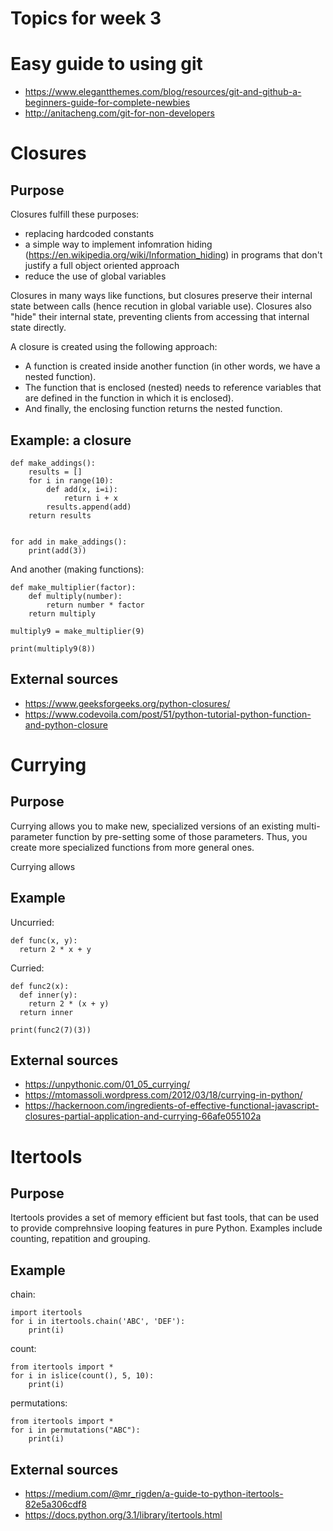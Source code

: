 Topics for week 3
==================

Easy guide to using git
=======================

* https://www.elegantthemes.com/blog/resources/git-and-github-a-beginners-guide-for-complete-newbies
* http://anitacheng.com/git-for-non-developers


Closures
========
Purpose
-------
Closures fulfill these purposes:
* replacing hardcoded constants
* a simple way to implement infomration hiding (https://en.wikipedia.org/wiki/Information_hiding) in programs that don't justify a full object oriented approach
* reduce the use of global variables

Closures in many ways like functions, but closures preserve their internal state between calls (hence recution in global variable use). Closures also "hide" their internal state, preventing clients from accessing that internal state directly.

A closure is created using the following approach:
* A function is created inside another function (in other words, we have a nested function).
* The function that is enclosed (nested) needs to reference variables that are defined in the function in which it is enclosed).
* And finally, the enclosing function returns the nested function.

Example: a closure
------------------
```
def make_addings():
    results = []
    for i in range(10):
        def add(x, i=i):
            return i + x
        results.append(add)
    return results


for add in make_addings():
    print(add(3))
```
And another (making functions):
```
def make_multiplier(factor):
    def multiply(number):
        return number * factor
    return multiply

multiply9 = make_multiplier(9)

print(multiply9(8))
```

External sources
----------------
* https://www.geeksforgeeks.org/python-closures/
* https://www.codevoila.com/post/51/python-tutorial-python-function-and-python-closure

Currying
========
Purpose
-------
Currying allows you to make new, specialized versions of an existing multi-parameter function by pre-setting some of those parameters. Thus, you create more specialized functions from more general ones.

Currying allows 

Example
-------
Uncurried:
```
def func(x, y):
  return 2 * x + y
```
Curried:
```
def func2(x):
  def inner(y):
    return 2 * (x + y)
  return inner

print(func2(7)(3))
```

External sources
----------------
* https://unpythonic.com/01_05_currying/
* https://mtomassoli.wordpress.com/2012/03/18/currying-in-python/
* https://hackernoon.com/ingredients-of-effective-functional-javascript-closures-partial-application-and-currying-66afe055102a

Itertools
=========
Purpose
-------
Itertools provides a set of memory efficient but fast tools, that can be used to provide comprehnsive looping features in pure Python. Examples include counting, repatition and grouping.

Example
-------
chain:
```
import itertools
for i in itertools.chain('ABC', 'DEF'):
    print(i)
```
count:
```
from itertools import *
for i in islice(count(), 5, 10):
    print(i)
```
permutations:
```
from itertools import *
for i in permutations("ABC"):
    print(i)
```

External sources
----------------
* https://medium.com/@mr_rigden/a-guide-to-python-itertools-82e5a306cdf8
* https://docs.python.org/3.1/library/itertools.html

